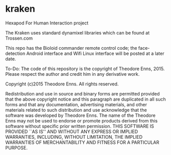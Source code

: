 # kraken
Hexapod For Human Interaction project

The Kraken uses standard dynamixel libraries which can be found at Trossen.com

This repo has the Bioloid commander remote control code; the face-detection 
Android interface and Wifi Linux interface will be posted at a later date.

To-Do:
The code of this repository is the copyright of Theodore Enns, 2015.
Please respect the author and credit him in any derivative work.

Copyright (c)2015 Theodore Enns.
All rights reserved.


Redistribution and use in source and binary forms are permitted
provided that the above copyright notice and this paragraph are
duplicated in all such forms and that any documentation,
advertising materials, and other materials related to such
distribution and use acknowledge that the software was developed
by Theodore Enns. The name of the
Theodore Enns may not be used to endorse or promote products derived
from this software without specific prior written permission.
THIS SOFTWARE IS PROVIDED ``AS IS'' AND WITHOUT ANY EXPRESS OR
IMPLIED WARRANTIES, INCLUDING, WITHOUT LIMITATION, THE IMPLIED
WARRANTIES OF MERCHANTABILITY AND FITNESS FOR A PARTICULAR PURPOSE.
